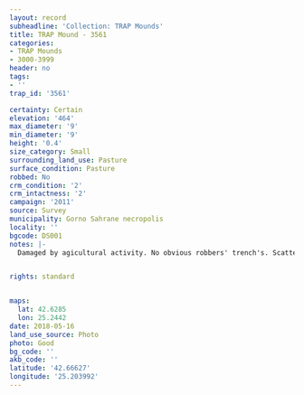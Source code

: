 ```yaml
---
layout: record
subheadline: 'Collection: TRAP Mounds'
title: TRAP Mound - 3561
categories:
- TRAP Mounds
- 3000-3999
header: no
tags:
- ''
trap_id: '3561'

certainty: Certain
elevation: '464'
max_diameter: '9'
min_diameter: '9'
height: '0.4'
size_category: Small
surrounding_land_use: Pasture
surface_condition: Pasture
robbed: No
crm_condition: '2'
crm_intactness: '2'
campaign: '2011'
source: Survey
municipality: Gorno Sahrane necropolis
locality: ''
bgcode: DS001
notes: |-
  Damaged by agicultural activity. No obvious robbers' trench's. Scatter of medium-sized stones.


rights: standard


maps:
  lat: 42.6285
  lon: 25.2442
date: 2018-05-16
land_use_source: Photo
photo: Good
bg_code: ''
akb_code: ''
latitude: '42.66627'
longitude: '25.203992'
---
```

